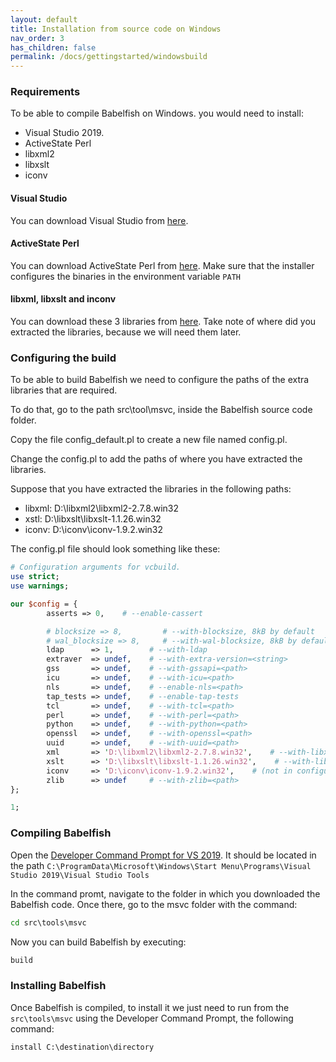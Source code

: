 ```yaml
---
layout: default
title: Installation from source code on Windows
nav_order: 3
has_children: false
permalink: /docs/gettingstarted/windowsbuild
---
```



### Requirements
To be able to compile Babelfish on Windows. you would need to install:
- Visual Studio 2019. 
- ActiveState Perl
- libxml2
- libxslt
- iconv


#### Visual Studio 
You can download Visual Studio from [here](https://visualstudio.microsoft.com/). 

#### ActiveState Perl
You can download ActiveState Perl from [here](https://www.activestate.com/products/perl/).
 Make sure that the installer configures the binaries in the environment variable `PATH`

#### libxml, libxslt and inconv
You can download these 3 libraries from [here](https://zlatkovic.com/pub/libxml/). Take note of where did you extracted the libraries, because we will need them later.

### Configuring the build
To be able to build Babelfish we need to configure the paths of the extra libraries that are required. 

To do that, go to the path src\tool\msvc, inside the Babelfish source code folder. 

Copy the file config_default.pl to create a new file named config.pl. 

Change the config.pl to add the paths of where you have extracted the libraries. 

Suppose that you have extracted the libraries in the following paths:

- libxml: D:\libxml2\libxml2-2.7.8.win32
- xstl: D:\libxslt\libxslt-1.1.26.win32
- iconv: D:\iconv\iconv-1.9.2.win32

The config.pl file should look something like these:

``` perl
# Configuration arguments for vcbuild.
use strict;
use warnings;

our $config = {
        asserts => 0,    # --enable-cassert

        # blocksize => 8,         # --with-blocksize, 8kB by default
        # wal_blocksize => 8,     # --with-wal-blocksize, 8kB by default
        ldap      => 1,        # --with-ldap
        extraver  => undef,    # --with-extra-version=<string>
        gss       => undef,    # --with-gssapi=<path>
        icu       => undef,    # --with-icu=<path>
        nls       => undef,    # --enable-nls=<path>
        tap_tests => undef,    # --enable-tap-tests
        tcl       => undef,    # --with-tcl=<path>
        perl      => undef,    # --with-perl=<path>
        python    => undef,    # --with-python=<path>
        openssl   => undef,    # --with-openssl=<path>
        uuid      => undef,    # --with-uuid=<path>
        xml       => 'D:\libxml2\libxml2-2.7.8.win32',    # --with-libxml=<path>
        xslt      => 'D:\libxslt\libxslt-1.1.26.win32',    # --with-libxslt=<path>
        iconv     => 'D:\iconv\iconv-1.9.2.win32',    # (not in configure, path to iconv)
        zlib      => undef     # --with-zlib=<path>
};

1;
```

### Compiling Babelfish
Open the [Developer Command Prompt for VS 2019](https://docs.microsoft.com/en-gb/visualstudio/ide/reference/command-prompt-powershell?view=vs-2019). 
  It should be located in the path `C:\ProgramData\Microsoft\Windows\Start Menu\Programs\Visual Studio 2019\Visual Studio Tools`

In the command promt, navigate to the folder in which you downloaded the Babelfish 
code. Once there, go to the msvc folder with the command:

``` cmd
cd src\tools\msvc
```

Now you can build Babelfish by executing:
``` cmd
build
```

### Installing Babelfish 

Once Babelfish is compiled, to install it we just need to run from the `src\tools\msvc` using the Developer Command Prompt, the following command:
``` cmd
install C:\destination\directory
```